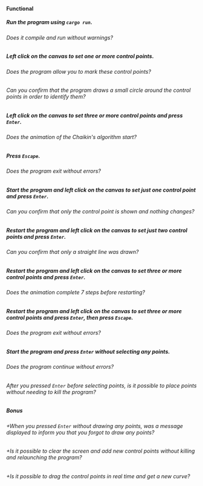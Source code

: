 #### Functional

##### Run the program using `cargo run`.

###### Does it compile and run without warnings?

##### Left click on the canvas to set one or more control points.

###### Does the program allow you to mark these control points?

###### Can you confirm that the program draws a small circle around the control points in order to identify them?

##### Left click on the canvas to set three or more control points and press `Enter`.

###### Does the animation of the Chaikin's algorithm start?

##### Press `Escape`.

###### Does the program exit without errors?

##### Start the program and left click on the canvas to set just one control point and press `Enter`.

###### Can you confirm that only the control point is shown and nothing changes?

##### Restart the program and left click on the canvas to set just two control points and press `Enter`.

###### Can you confirm that only a straight line was drawn?

##### Restart the program and left click on the canvas to set three or more control points and press `Enter`.

###### Does the animation complete 7 steps before restarting?

##### Restart the program and left click on the canvas to set three or more control points and press `Enter`, then press `Escape`.

###### Does the program exit without errors?

##### Start the program and press `Enter` without selecting any points.

###### Does the program continue without errors?

###### After you pressed `Enter` before selecting points, is it possible to place points without needing to kill the program?

##### Bonus

###### +When you pressed `Enter` without drawing any points, was a message displayed to inform you that you forgot to draw any points?

###### +Is it possible to clear the screen and add new control points without killing and relaunching the program?

###### +Is it possible to drag the control points in real time and get a new curve?
